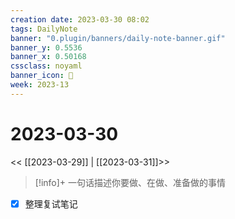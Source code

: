 ```yaml
---
creation date: 2023-03-30 08:02
tags: DailyNote
banner: "0.plugin/banners/daily-note-banner.gif"
banner_y: 0.5536
banner_x: 0.50168
cssclass: noyaml
banner_icon: 💌
week: 2023-13
---
```


# 2023-03-30

<< [[2023-03-29]] | [[2023-03-31]]>>


> [!info]+ 一句话描述你要做、在做、准备做的事情
> 


- [x] 整理复试笔记

